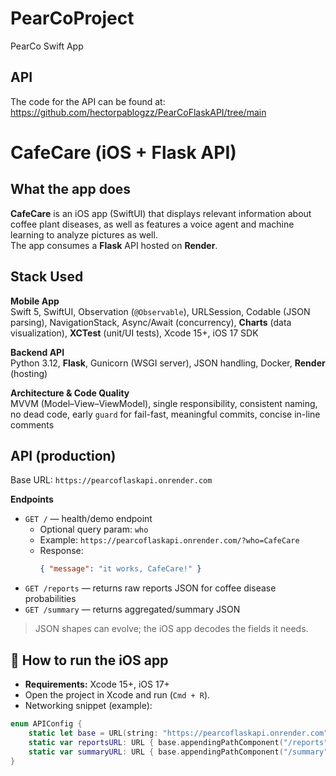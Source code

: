 # PearCoProject
PearCo Swift App

## API
The code for the API can be found at: https://github.com/hectorpablogzz/PearCoFlaskAPI/tree/main

# CafeCare (iOS + Flask API)

## What the app does
**CafeCare** is an iOS app (SwiftUI) that displays relevant information about coffee plant diseases, as well as features a voice agent and machine learning to analyze pictures as well.  
The app consumes a **Flask** API hosted on **Render**.

## Stack Used
**Mobile App**  
Swift 5, SwiftUI, Observation (`@Observable`), URLSession, Codable (JSON parsing), NavigationStack, Async/Await (concurrency), **Charts** (data visualization), **XCTest** (unit/UI tests), Xcode 15+, iOS 17 SDK

**Backend API**  
Python 3.12, **Flask**, Gunicorn (WSGI server), JSON handling, Docker, **Render** (hosting)

**Architecture & Code Quality**  
MVVM (Model–View–ViewModel), single responsibility, consistent naming, no dead code, early `guard` for fail-fast, meaningful commits, concise in-line comments

## API (production)
Base URL: `https://pearcoflaskapi.onrender.com`

**Endpoints**
- `GET /` — health/demo endpoint  
  - Optional query param: `who`  
  - Example: `https://pearcoflaskapi.onrender.com/?who=CafeCare`  
  - Response:
    ```json
    { "message": "it works, CafeCare!" }
    ```
- `GET /reports` — returns raw reports JSON for coffee disease probabilities  
- `GET /summary` — returns aggregated/summary JSON

> JSON shapes can evolve; the iOS app decodes the fields it needs.

## 📱 How to run the iOS app
- **Requirements:** Xcode 15+, iOS 17+
- Open the project in Xcode and run (`Cmd + R`).
- Networking snippet (example):

```swift
enum APIConfig {
    static let base = URL(string: "https://pearcoflaskapi.onrender.com")!
    static var reportsURL: URL { base.appendingPathComponent("/reports") }
    static var summaryURL: URL { base.appendingPathComponent("/summary") }
}
